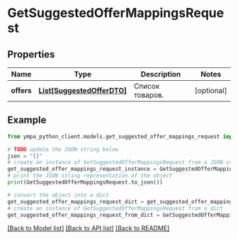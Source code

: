 # GetSuggestedOfferMappingsRequest


## Properties

Name | Type | Description | Notes
------------ | ------------- | ------------- | -------------
**offers** | [**List[SuggestedOfferDTO]**](SuggestedOfferDTO.md) | Список товаров. | [optional] 

## Example

```python
from ympa_python_client.models.get_suggested_offer_mappings_request import GetSuggestedOfferMappingsRequest

# TODO update the JSON string below
json = "{}"
# create an instance of GetSuggestedOfferMappingsRequest from a JSON string
get_suggested_offer_mappings_request_instance = GetSuggestedOfferMappingsRequest.from_json(json)
# print the JSON string representation of the object
print(GetSuggestedOfferMappingsRequest.to_json())

# convert the object into a dict
get_suggested_offer_mappings_request_dict = get_suggested_offer_mappings_request_instance.to_dict()
# create an instance of GetSuggestedOfferMappingsRequest from a dict
get_suggested_offer_mappings_request_from_dict = GetSuggestedOfferMappingsRequest.from_dict(get_suggested_offer_mappings_request_dict)
```
[[Back to Model list]](../README.md#documentation-for-models) [[Back to API list]](../README.md#documentation-for-api-endpoints) [[Back to README]](../README.md)


